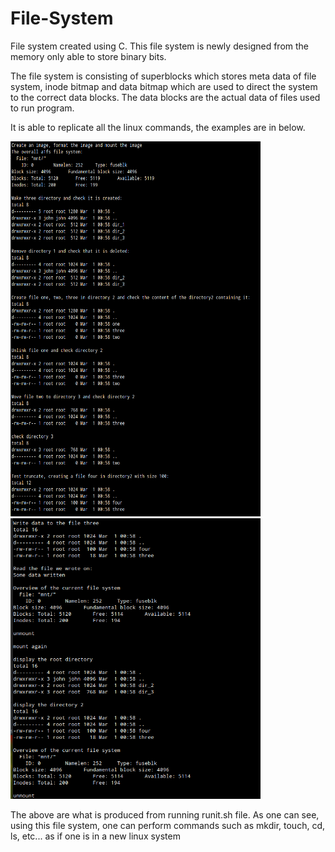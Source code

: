 # File-System
File system created using C. This file system is newly designed from the memory only able to store binary bits. 

The file system is consisting of superblocks which stores meta data of file system, inode bitmap and data bitmap which are used to direct the system to the correct data blocks. The data blocks are the actual data of files used to run program.

It is able to replicate all the linux commands, the examples are in below.
<p float="left">
  <img src="https://github.com/JohnPHK/File-System/blob/main/filesystem1.png" width=400 height=600>

  <img src="https://github.com/JohnPHK/File-System/blob/main/filesystem2.png" width=400 heigh=500>
<p>

The above are what is produced from running runit.sh file. As one can see, using this file system, one can perform commands such as mkdir, touch, cd, ls, etc... as if one is in a new linux system
